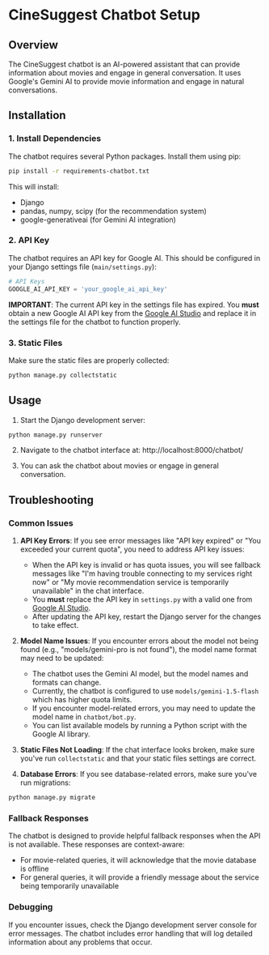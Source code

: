# CineSuggest Chatbot Setup

## Overview
The CineSuggest chatbot is an AI-powered assistant that can provide information about movies and engage in general conversation. It uses Google's Gemini AI to provide movie information and engage in natural conversations.

## Installation

### 1. Install Dependencies
The chatbot requires several Python packages. Install them using pip:

```bash
pip install -r requirements-chatbot.txt
```

This will install:
- Django
- pandas, numpy, scipy (for the recommendation system)
- google-generativeai (for Gemini AI integration)

### 2. API Key
The chatbot requires an API key for Google AI. This should be configured in your Django settings file (`main/settings.py`):

```python
# API Keys
GOOGLE_AI_API_KEY = 'your_google_ai_api_key'
```

**IMPORTANT**: The current API key in the settings file has expired. You **must** obtain a new Google AI API key from the [Google AI Studio](https://makersuite.google.com/app/apikey) and replace it in the settings file for the chatbot to function properly.

### 3. Static Files
Make sure the static files are properly collected:

```bash
python manage.py collectstatic
```

## Usage

1. Start the Django development server:
```bash
python manage.py runserver
```

2. Navigate to the chatbot interface at: http://localhost:8000/chatbot/

3. You can ask the chatbot about movies or engage in general conversation.

## Troubleshooting

### Common Issues

1. **API Key Errors**: If you see error messages like "API key expired" or "You exceeded your current quota", you need to address API key issues:

   - When the API key is invalid or has quota issues, you will see fallback messages like "I'm having trouble connecting to my services right now" or "My movie recommendation service is temporarily unavailable" in the chat interface.
   - You **must** replace the API key in `settings.py` with a valid one from [Google AI Studio](https://makersuite.google.com/app/apikey).
   - After updating the API key, restart the Django server for the changes to take effect.

2. **Model Name Issues**: If you encounter errors about the model not being found (e.g., "models/gemini-pro is not found"), the model name format may need to be updated:

   - The chatbot uses the Gemini AI model, but the model names and formats can change.
   - Currently, the chatbot is configured to use `models/gemini-1.5-flash` which has higher quota limits.
   - If you encounter model-related errors, you may need to update the model name in `chatbot/bot.py`.
   - You can list available models by running a Python script with the Google AI library.

3. **Static Files Not Loading**: If the chat interface looks broken, make sure you've run `collectstatic` and that your static files settings are correct.

4. **Database Errors**: If you see database-related errors, make sure you've run migrations:
```bash
python manage.py migrate
```

### Fallback Responses

The chatbot is designed to provide helpful fallback responses when the API is not available. These responses are context-aware:

- For movie-related queries, it will acknowledge that the movie database is offline
- For general queries, it will provide a friendly message about the service being temporarily unavailable

### Debugging

If you encounter issues, check the Django development server console for error messages. The chatbot includes error handling that will log detailed information about any problems that occur.